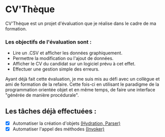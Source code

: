 # CV'Thèque

CV'Thèque est un projet d'évaluation que je réalise dans le cadre de ma formation.

### Les objectifs de l'évaluation sont :
- Lire un .CSV et afficher les données graphiquement.
- Permettre la modification ou l'ajout de données.
- Afficher le CV du candidat sur un logiciel prévu à cet effet.
- Effectuer une gestion simple des erreurs.

Ayant déjà fait cette évaluation, je me suis mis au défi avec un collègue et ami de formation de la refaire. Cette fois-ci en utilisant le paradigme de la programmation orientée objet et en même temps, de faire une interface "générée de manière procédurale".

## Les tâches déjà effectuées :
- [x] Automatiser la création d'objets [(Hydration, Parser)](https://github.com/iThorgrim/CV_Theque/blob/main/CSV_Obj.cs#L144)
- [x] Automatiser l'appel des méthodes [(Invoker)](https://github.com/iThorgrim/CV_Theque/blob/main/Form1.cs#L27)
